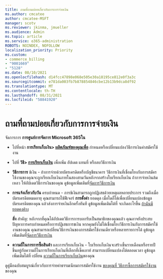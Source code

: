 ```yaml
---
title: ถามที่ถามบ่อยเกี่ยวกับการการจ่ายเงิน
ms.author: cmcatee
author: cmcatee-MSFT
manager: scotv
ms.reviewer: jkinma, jmueller
ms.audience: Admin
ms.topic: article
ms.service: o365-administration
ROBOTS: NOINDEX, NOFOLLOW
localization_priority: Priority
ms.custom:
- commerce_billing
- "9001669"
- "5128"
ms.date: 08/10/2021
ms.openlocfilehash: d14fcc47898e068e505e30a18195ce812e0f3a3c
ms.sourcegitcommit: e781da003fb7b878854846cbe12b13b9dca8df92
ms.translationtype: MT
ms.contentlocale: th-TH
ms.lasthandoff: 08/31/2021
ms.locfileid: "58841920"
---
```

# <a name="payment-faq"></a>ถามที่ถามบ่อยเกี่ยวกับการการจ่ายเงิน

จัดการการ **การศูนย์การจัดการ Microsoft 365ใน**

- ไปที่หน้า **การเรียกเก็บเงิน> [ผลิตภัณฑ์ของคุณเพื่อ](https://go.microsoft.com/fwlink/p/?linkid=842054)** กําหนดหรือเปลี่ยนแปลงวิธีการเงินค่าสมัครใช้งาน
- ไปที่ **วิธี> [การเรียกเก็บเงิน](https://go.microsoft.com/fwlink/p/?linkid=2018806)** เพื่อเพิ่ม อัปเดต แทนที่ หรือลบวิธีการเงิน

- **วิธีการการ** ช้เงิน - ถ้าการจ่ายด้วยบัตรเครดิตหรือบัญชีธนาคาร วิธีการเงินที่เชื่อมโยงกับการสมัครใช้งานของคุณจะถูกเรียกเก็บเงินภายในสองสามวันหลังจากสร้างใบเรียกเก็บเงิน ถ้าการจ่ายเงินล้มเหลว ให้อัปเดตวิธีการเงินของคุณ ดูข้อมูลเพิ่มเติมที่[จัดการวิธีการเงิน](https://docs.microsoft.com/microsoft-365/commerce/billing-and-payments/manage-payment-methods)

- **การแจ้งเกี่ยวกับวัน** ครบกําหนด - การช้เงินสามารถถูกปฏิเสธด้วยเหตุผลหลายประการ รวมถึงเมื่อบัตรเครดิตหมดอายุ คุณสามารถใช้ฟีเจอร์ **การตั้งค่า** ยอดดุล เมื่อใดก็ได้เพื่อเปลี่ยนแปลงข้อมูลบัตรเครดิตของคุณ แล้วส่งการจ่ายเงินอีกครั้งทันที ดูข้อมูลเพิ่มเติมได้ที่ จะเกิดอะไรขึ้น [ถ้าฉันมียอดคงค้าง](https://docs.microsoft.com/microsoft-365/commerce/billing-and-payments/pay-for-your-subscription#what-if-i-have-an-outstanding-balance)

    **สิ่ง** สําคัญ: หลังจากที่คุณได้อัปเดตวิธีการการบอกรับเป็นสมาชิกของคุณแล้ว คุณอาจยังประสบปัญหาการครบกําหนดหรือการปฏิเสธการชเงิน หากคุณยังไม่ได้เชื่อมโยงวิธีการเงินกับการสมัครใช้งานของคุณ คุณสามารถเปลี่ยนวิธีการเงินของการสมัครใช้งานเดียวหรือหลายรายการได้ ดูข้อมูลเพิ่มเติมที่[จัดการวิธีการเงิน](https://docs.microsoft.com/microsoft-365/commerce/billing-and-payments/manage-payment-methods)

- **ความถี่ในการการซื้อสินค้า** และการเรียกเก็บเงิน - ใบเรียกเก็บเงินจะสร้างขึ้นรายเดือนหรือรายปี ขึ้นอยู่กับความถี่ในการเรียกเก็บเงินที่เลือกที่เช็คเอาท์ สามารถเปลี่ยนแปลงได้ตลอดเวลา ดูข้อมูลเพิ่มเติมได้ที่ เปลี่ยน [ความถี่ในการเรียกเก็บเงิน](https://docs.microsoft.com/microsoft-365/commerce/billing-and-payments/change-payment-frequency)ของคุณ

ดูคู่มือฉบับสมบูรณ์เกี่ยวกับการจ่ายค่าธรรมเนียมการสมัครใช้งาน [ของคุณที่ วิธีการซื้อการสมัครใช้งาน](https://docs.microsoft.com/microsoft-365/commerce/billing-and-payments/pay-for-your-subscription)ของคุณ
